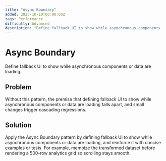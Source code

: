 ```yaml
---
title: "Async Boundary"
added: 2025-10-10T00:00:00Z
tags: Performance
difficulty: Advanced
description: "Define fallback UI to show while asynchronous components or data are loading."
---
```

# Async Boundary

Define fallback UI to show while asynchronous components or data are loading.

## Problem

Without this pattern, the premise that defining fallback UI to show while asynchronous components or data are loading falls apart, and small changes trigger cascading regressions.

## Solution

Apply the Async Boundary pattern by defining fallback UI to show while asynchronous components or data are loading, and reinforce it with concise examples or tests. For example, memoize the transformed dataset before rendering a 500-row analytics grid so scrolling stays smooth.

